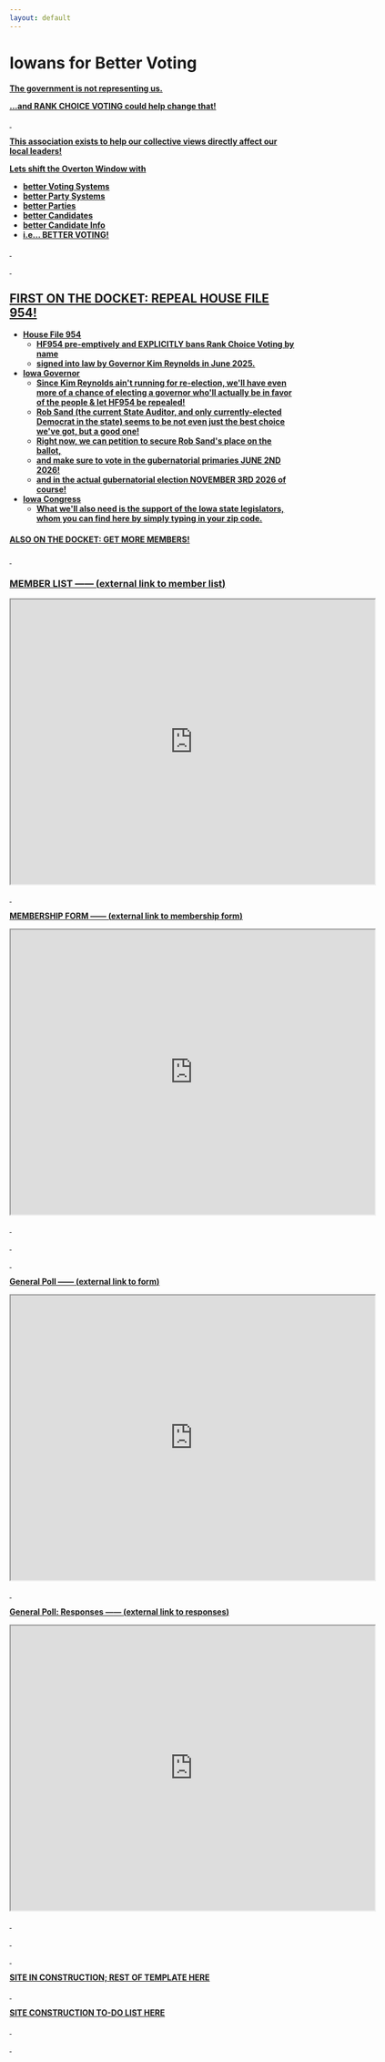 ```yaml
---
layout: default
---
```


# Iowans for Better Voting

<u><strong>The government is not representing us.<strong/><u/>

...and RANK CHOICE VOTING could help change that!

&nbsp;

**This association exists to help our collective views directly affect our local leaders!**


Lets shift the Overton Window with
- better Voting Systems
- better Party Systems
- better Parties
- better Candidates
- better Candidate Info
- i.e... **BETTER VOTING!**

&nbsp;

&nbsp;

## FIRST ON THE DOCKET: REPEAL HOUSE FILE 954!

- [House File 954](https://www.legis.iowa.gov/legislation/BillBook?ga=91&ba=HF%20954)
   - HF954 pre-emptively and EXPLICITLY bans Rank Choice Voting by name
   - signed into law by Governor Kim Reynolds in June 2025.
- Iowa Governor
   - Since Kim Reynolds ain't running for re-election, we'll have even more of a chance of electing a governor who'll actually be in favor of the people & let HF954 be repealed!
   - [Rob Sand](https://robsand.com/) (the current State Auditor, and only currently-elected Democrat in the state) seems to be not even just the best choice we've got, but a good one!
   - Right now, we can [petition to secure Rob Sand's place on the ballot](https://robsand.com/petition/),
   - and make sure to vote in the gubernatorial primaries JUNE 2ND 2026!
   - and in the actual gubernatorial election NOVEMBER 3RD 2026 of course!
- Iowa Congress
   - What we'll also need is the support of the Iowa state legislators, whom you can find [here](https://www.legis.iowa.gov/legislators/find) by simply typing in your zip code.

#### ALSO ON THE DOCKET: GET MORE MEMBERS!

&nbsp;

### **MEMBER LIST**  ――  ([external link to member list](https://docs.google.com/spreadsheets/d/e/2PACX-1vRLenXdFBrtJ7z1i1gq-9ZxF1n2Zk6QOItnrdZyN479xvrw9RUTJ7nxIFcvVYiAN0n3PM141_4mT3Ju/pubhtml?gid=0&single=true))
<iframe src="https://docs.google.com/spreadsheets/d/e/2PACX-1vRLenXdFBrtJ7z1i1gq-9ZxF1n2Zk6QOItnrdZyN479xvrw9RUTJ7nxIFcvVYiAN0n3PM141_4mT3Ju/pubhtml?gid=0&amp;" widget=false headers=false chrome=false width="640" height="500" ></iframe>

&nbsp;


**MEMBERSHIP FORM**  ――  ([external link to membership form](https://forms.gle/6xZDDjGYaV9RFb6p8))
<iframe src="https://docs.google.com/forms/d/e/1FAIpQLSfr2pNwx_qICO3Kso2Iw7nC1PRp7n9NQ5Lve6mV1Gb5EBwT-w/viewform?embedded=true" width="640" height="500" frameborder="25" marginheight="0" marginwidth="0">Loading…</iframe>

&nbsp;

&nbsp;

&nbsp;

**General Poll**  ――  ([external link to form](https://forms.gle/Hmu6SDY3m8cbSjLq7))
<iframe src="https://docs.google.com/forms/d/e/1FAIpQLSe2U0Ew9EwVOogJFY1_ngUW0jdNig1kDlDljEmkdbOD_r3QnQ/viewform?embedded=true" width="640" height="500" frameborder="25" marginheight="0" marginwidth="0">Loading…</iframe>

&nbsp;

**General Poll: Responses**  ――  ([external link to responses](https://docs.google.com/spreadsheets/d/e/2PACX-1vRN61doLZ_gjRklYHV8PVkwMD9pmm5hqLeimcR1AVdeJc-bb7zoakjA7BWRUnbXqMjcgc6ISuK3Hh3_/pubhtml?gid=0&amp;single=true&amp;widget=true&amp;headers=false))
<iframe src="https://docs.google.com/spreadsheets/d/e/2PACX-1vRN61doLZ_gjRklYHV8PVkwMD9pmm5hqLeimcR1AVdeJc-bb7zoakjA7BWRUnbXqMjcgc6ISuK3Hh3_/pubhtml?gid=0&amp" widget=false headers=false chrome=false width="640" height="500" ></iframe>

&nbsp;

&nbsp;

&nbsp;

SITE IN CONSTRUCTION; REST OF TEMPLATE [HERE](./template.md)

&nbsp;

SITE CONSTRUCTION TO-DO LIST [HERE](./todo.html)

&nbsp;


&nbsp;

